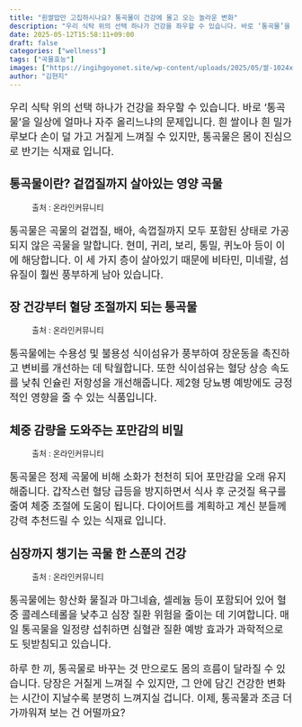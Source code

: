 ```yaml
---
title: "흰쌀밥만 고집하시나요? 통곡물이 건강에 몰고 오는 놀라운 변화"
description: "우리 식탁 위의 선택 하나가 건강을 좌우할 수 있습니다. 바로 ‘통곡물’을 일상에 얼마나 자주 올리느냐의 문제입니다. 흰 쌀이나 흰 밀가루보다 손이 덜 가고 거칠게 느껴질 수 있지만, 통곡물은 몸이 진심으로 반기는 식재료 입니다."
date: 2025-05-12T15:58:11+09:00
draft: false
categories: ["wellness"]
tags: ["곡물효능"]
images: ["https://ingihgoyonet.site/wp-content/uploads/2025/05/쌀-1024x683.jpg", "https://ingihgoyonet.site/wp-content/uploads/2025/05/텅걱믈-1024x769.jpg", "https://ingihgoyonet.site/wp-content/uploads/2025/05/통곡물효능-1024x683.jpg", "https://ingihgoyonet.site/wp-content/uploads/2025/05/곡물-683x1024.jpg"]
author: "김현지"
---
```


<p style="font-size:18px">우리 식탁 위의 선택 하나가 건강을 좌우할 수 있습니다. 바로 ‘통곡물’을 일상에 얼마나 자주 올리느냐의 문제입니다. 흰 쌀이나 흰 밀가루보다 손이 덜 가고 거칠게 느껴질 수 있지만, 통곡물은 몸이 진심으로 반기는 식재료 입니다.</p> <h2 >통곡물이란? 겉껍질까지 살아있는 영양 곡물</h2> <figure ><img src="https://ingihgoyonet.site/wp-content/uploads/2025/05/쌀-1024x683.jpg" alt="" style="aspect-ratio:16/9;object-fit:cover"/><figcaption >출처 : 온라인커뮤니티</figcaption></figure> <p style="font-size:18px">통곡물은 곡물의 겉껍질, 배아, 속껍질까지 모두 포함된 상태로 가공되지 않은 곡물을 말합니다. 현미, 귀리, 보리, 통밀, 퀴노아 등이 이에 해당합니다. 이 세 가지 층이 살아있기 때문에 비타민, 미네랄, 섬유질이 훨씬 풍부하게 남아 있습니다.</p> <h2 >장 건강부터 혈당 조절까지 되는 통곡물</h2> <figure ><img src="https://ingihgoyonet.site/wp-content/uploads/2025/05/텅걱믈-1024x769.jpg" alt="" style="aspect-ratio:16/9;object-fit:cover"/><figcaption >출처 : 온라인커뮤니티</figcaption></figure> <p style="font-size:18px">통곡물에는 수용성 및 불용성 식이섬유가 풍부하여 장운동을 촉진하고 변비를 개선하는 데 탁월합니다. 또한 식이섬유는 혈당 상승 속도를 낮춰 인슐린 저항성을 개선해줍니다. 제2형 당뇨병 예방에도 긍정적인 영향을 줄 수 있는 식품입니다.</p> <h2 >체중 감량을 도와주는 포만감의 비밀</h2> <figure ><img src="https://ingihgoyonet.site/wp-content/uploads/2025/05/통곡물효능-1024x683.jpg" alt="" style="aspect-ratio:16/9;object-fit:cover"/><figcaption >출처 : 온라인커뮤니티</figcaption></figure> <p style="font-size:18px">통곡물은 정제 곡물에 비해 소화가 천천히 되어 포만감을 오래 유지해줍니다. 갑작스런 혈당 급등을 방지하면서 식사 후 군것질 욕구를 줄여 체중 조절에 도움이 됩니다. 다이어트를 계획하고 계신 분들께 강력 추천드릴 수 있는 식재료 입니다.</p> <h2 >심장까지 챙기는 곡물 한 스푼의 건강</h2> <figure ><img src="https://ingihgoyonet.site/wp-content/uploads/2025/05/곡물-683x1024.jpg" alt="" style="aspect-ratio:16/9;object-fit:cover"/><figcaption >출처 : 온라인커뮤니티</figcaption></figure> <p style="font-size:18px">통곡물에는 항산화 물질과 마그네슘, 셀레늄 등이 포함되어 있어 혈중 콜레스테롤을 낮추고 심장 질환 위험을 줄이는 데 기여합니다. 매일 통곡물을 일정량 섭취하면 심혈관 질환 예방 효과가 과학적으로도 뒷받침되고 있습니다.</p> <p style="font-size:18px">하루 한 끼, 통곡물로 바꾸는 것 만으로도 몸의 흐름이 달라질 수 있습니다. 당장은 거칠게 느껴질 수 있지만, 그 안에 담긴 건강한 변화는 시간이 지날수록 분명히 느껴지실 겁니다. 이제, 통곡물과 조금 더 가까워져 보는 건 어떨까요?</p>